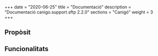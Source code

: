 +++
date        = "2020-06-25"
title       = "Documentació"
description = "Documentació canigo.support.sftp 2.2.0"
sections    = "Canigó"
weight      = 3
+++

## Propòsit



## Funcionalitats
